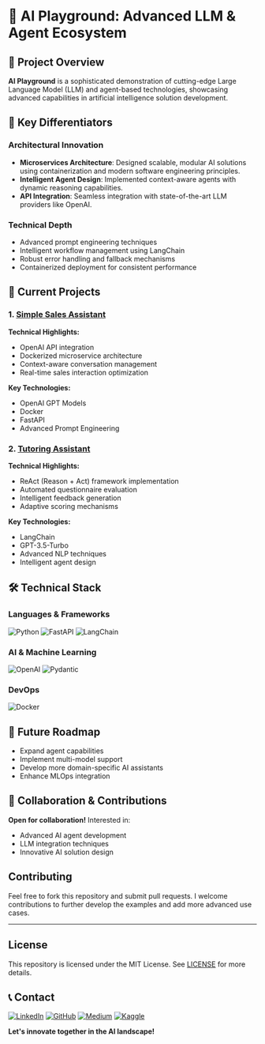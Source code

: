 # 🚀 AI Playground: Advanced LLM & Agent Ecosystem

## 🎯 Project Overview

**AI Playground** is a sophisticated demonstration of cutting-edge Large Language Model (LLM) and agent-based technologies, showcasing advanced capabilities in artificial intelligence solution development.

## 🌟 Key Differentiators

### Architectural Innovation
- **Microservices Architecture**: Designed scalable, modular AI solutions using containerization and modern software engineering principles.
- **Intelligent Agent Design**: Implemented context-aware agents with dynamic reasoning capabilities.
- **API Integration**: Seamless integration with state-of-the-art LLM providers like OpenAI.

### Technical Depth
- Advanced prompt engineering techniques
- Intelligent workflow management using LangChain
- Robust error handling and fallback mechanisms
- Containerized deployment for consistent performance

## 🤖 Current Projects

### 1. [Simple Sales Assistant](./simple-sales-assistant/)
**Technical Highlights:**
- OpenAI API integration
- Dockerized microservice architecture
- Context-aware conversation management
- Real-time sales interaction optimization

**Key Technologies:**
- OpenAI GPT Models
- Docker
- FastAPI
- Advanced Prompt Engineering

### 2. [Tutoring Assistant](./tutoring-assistant/)
**Technical Highlights:**
- ReAct (Reason + Act) framework implementation
- Automated questionnaire evaluation
- Intelligent feedback generation
- Adaptive scoring mechanisms

**Key Technologies:**
- LangChain
- GPT-3.5-Turbo
- Advanced NLP techniques
- Intelligent agent design

## 🛠 Technical Stack

### Languages & Frameworks
![Python](https://img.shields.io/badge/Python-3776AB?style=flat-square&logo=python&logoColor=white)
![FastAPI](https://img.shields.io/badge/FastAPI-009688?style=flat-square&logo=fastapi&logoColor=white)
![LangChain](https://img.shields.io/badge/LangChain-7289DA?style=flat-square)

### AI & Machine Learning
![OpenAI](https://img.shields.io/badge/OpenAI-412991?style=flat-square&logo=openai&logoColor=white)
![Pydantic](https://img.shields.io/badge/Pydantic-E92063?style=flat-square)

### DevOps
![Docker](https://img.shields.io/badge/Docker-2496ED?style=flat-square&logo=docker&logoColor=white)

## 🚀 Future Roadmap

- Expand agent capabilities
- Implement multi-model support
- Develop more domain-specific AI assistants
- Enhance MLOps integration

## 🤝 Collaboration & Contributions

**Open for collaboration!** Interested in:
- Advanced AI agent development
- LLM integration techniques
- Innovative AI solution design


## Contributing

Feel free to fork this repository and submit pull requests. I welcome contributions to further develop the examples and add more advanced use cases.

---

## License

This repository is licensed under the MIT License. See [LICENSE](LICENSE) for more details.


## 📞 Contact

[![LinkedIn](https://img.shields.io/badge/LinkedIn-blue?style=flat-square&logo=linkedin)](https://www.linkedin.com/in/ggadelha)
[![GitHub](https://img.shields.io/badge/GitHub-black?style=flat-square&logo=github)](https://github.com/guilhermemg)
[![Medium](https://img.shields.io/badge/Medium-12100E?style=flat-square&logo=medium&logoColor=white)](https://medium.com/@guilhermemgadelha)
[![Kaggle](https://img.shields.io/badge/Kaggle-20BEFF?style=flat-square&logo=kaggle&logoColor=white)](https://www.kaggle.com/guilhermemgadelha)

**Let's innovate together in the AI landscape!**
